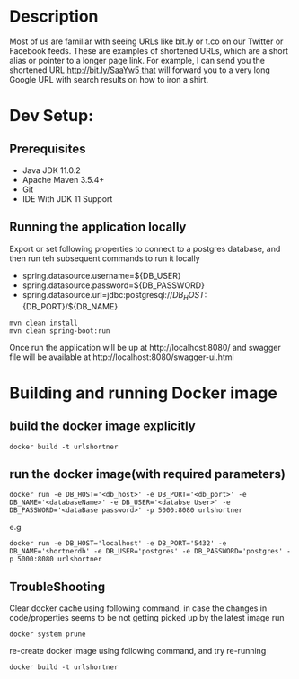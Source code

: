 # Description
Most of us are familiar with seeing URLs like bit.ly or t.co on our Twitter or Facebook feeds. These are examples of shortened URLs, which are a short alias or pointer to a longer page link. For example, I can send you the shortened URL http://bit.ly/SaaYw5 that will forward you to a very long Google URL with search results on how to iron a shirt.

# Dev Setup:
## Prerequisites
* Java JDK 11.0.2
* Apache Maven 3.5.4+
* Git
* IDE With JDK 11 Support


## Running the application locally
Export or set following properties to connect to a postgres database, and then run teh subsequent commands to run it locally
* spring.datasource.username=${DB_USER}
* spring.datasource.password=${DB_PASSWORD}
* spring.datasource.url=jdbc:postgresql://${DB_HOST}:${DB_PORT}/${DB_NAME}

```
mvn clean install
mvn clean spring-boot:run
```
Once run the application will be up at http://localhost:8080/ and swagger file will be available at http://localhost:8080/swagger-ui.html

# Building and running Docker image
## build the docker image explicitly
```
docker build -t urlshortner
```
## run the docker image(with required parameters)
```
docker run -e DB_HOST='<db_host>' -e DB_PORT='<db_port>' -e DB_NAME='<databaseName>' -e DB_USER='<databse User>' -e DB_PASSWORD='<dataBase password>' -p 5000:8080 urlshortner
```
e.g
```
docker run -e DB_HOST='localhost' -e DB_PORT='5432' -e DB_NAME='shortnerdb' -e DB_USER='postgres' -e DB_PASSWORD='postgres' -p 5000:8080 urlshortner

```
## TroubleShooting
Clear docker cache using following command, in case the changes in code/properties seems to be not getting picked up by the latest image run
```
docker system prune
```
re-create docker image using following command, and try re-running
```
docker build -t urlshortner
```
